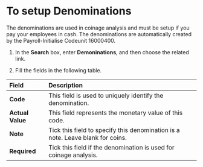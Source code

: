 # To setup Denominations

The denominations are used in coinage analysis and must be setup if you pay your employees in cash. The denominations are automatically created by the Payroll-Initialise Codeunit 16000400.

1. In the **Search** box, enter **Demoninations**, and then choose the related link. 

2. Fill the fields in the following table.

|Field|Description|  
| :--- | :--- |  
|**Code**|	This field is used to uniquely identify the denomination.
|**Actual Value**|	This field represents the monetary value of this code.
|**Note**|	Tick this field to specify this denomination is a note.  Leave blank for coins.
|**Required**|	Tick this field if the denomination is used for coinage analysis.

